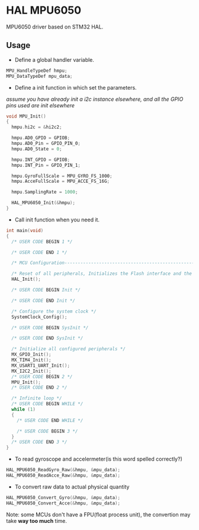 # HAL MPU6050

MPU6050 driver based on STM32 HAL.

## Usage

- Define a global handler variable.

```c
MPU_HandleTypeDef hmpu;
MPU_DataTypeDef mpu_data;
```

- Define a init function in which set the parameters.

*assume you have already init a i2c instance elsewhere, and all the GPIO pins used are init elsewhere*

```c
void MPU_Init()
{
  hmpu.hi2c = &hi2c2;

  hmpu.AD0_GPIO = GPIOB;
  hmpu.AD0_Pin = GPIO_PIN_0;
  hmpu.AD0_State = 0;

  hmpu.INT_GPIO = GPIOB;
  hmpu.INT_Pin = GPIO_PIN_1;

  hmpu.GyroFullScale = MPU_GYRO_FS_1000;
  hmpu.AcceFullScale = MPU_ACCE_FS_16G;

  hmpu.SamplingRate = 1000;

  HAL_MPU6050_Init(&hmpu);
}
```

- Call init function when you need it.

```c
int main(void)
{
  /* USER CODE BEGIN 1 */

  /* USER CODE END 1 */

  /* MCU Configuration--------------------------------------------------------*/

  /* Reset of all peripherals, Initializes the Flash interface and the Systick. */
  HAL_Init();

  /* USER CODE BEGIN Init */

  /* USER CODE END Init */

  /* Configure the system clock */
  SystemClock_Config();

  /* USER CODE BEGIN SysInit */

  /* USER CODE END SysInit */

  /* Initialize all configured peripherals */
  MX_GPIO_Init();
  MX_TIM4_Init();
  MX_USART1_UART_Init();
  MX_I2C2_Init();
  /* USER CODE BEGIN 2 */
  MPU_Init();
  /* USER CODE END 2 */

  /* Infinite loop */
  /* USER CODE BEGIN WHILE */
  while (1)
  {
    /* USER CODE END WHILE */

    /* USER CODE BEGIN 3 */
  }
  /* USER CODE END 3 */
}
```

- To read gyroscope and accelermeter(is this word spelled correctly?)

```c
HAL_MPU6050_ReadGyro_Raw(&hmpu, &mpu_data);
HAL_MPU6050_ReadAcce_Raw(&hmpu, &mpu_data);
```

- To convert raw data to actual physical quantity

```c
HAL_MPU6050_Convert_Gyro(&hmpu, &mpu_data);
HAL_MPU6050_Convert_Acce(&hmpu, &mpu_data);
```

Note: some MCUs don't have a FPU(float process unit), the convertion may take **way too much** time.
